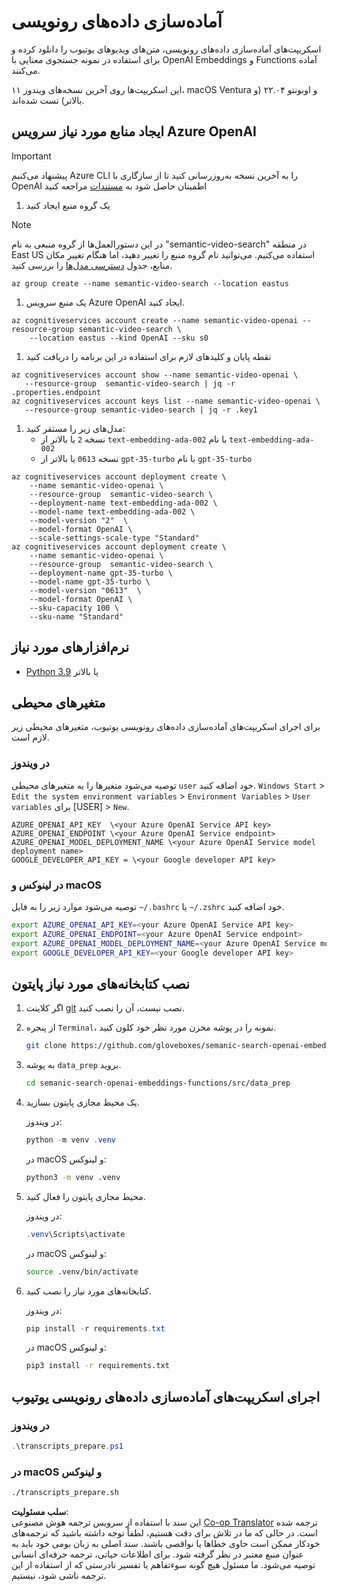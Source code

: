 <!--
CO_OP_TRANSLATOR_METADATA:
{
  "original_hash": "0d69f2d5814a698d3de5d0235940b5ae",
  "translation_date": "2025-07-09T13:07:03+00:00",
  "source_file": "08-building-search-applications/scripts/README.md",
  "language_code": "fa"
}
-->
# آماده‌سازی داده‌های رونویسی

اسکریپت‌های آماده‌سازی داده‌های رونویسی، متن‌های ویدیوهای یوتیوب را دانلود کرده و برای استفاده در نمونه جستجوی معنایی با OpenAI Embeddings و Functions آماده می‌کنند.

این اسکریپت‌ها روی آخرین نسخه‌های ویندوز ۱۱، macOS Ventura و اوبونتو ۲۲.۰۴ (و بالاتر) تست شده‌اند.

## ایجاد منابع مورد نیاز سرویس Azure OpenAI

> [!IMPORTANT]
> پیشنهاد می‌کنیم Azure CLI را به آخرین نسخه به‌روزرسانی کنید تا از سازگاری با OpenAI اطمینان حاصل شود
> به [مستندات](https://learn.microsoft.com/cli/azure/update-azure-cli?WT.mc_id=academic-105485-koreyst) مراجعه کنید

1. یک گروه منبع ایجاد کنید

> [!NOTE]
> در این دستورالعمل‌ها از گروه منبعی به نام "semantic-video-search" در منطقه East US استفاده می‌کنیم.
> می‌توانید نام گروه منبع را تغییر دهید، اما هنگام تغییر مکان منابع،
> جدول [دسترسی مدل‌ها](https://aka.ms/oai/models?WT.mc_id=academic-105485-koreyst) را بررسی کنید.

```console
az group create --name semantic-video-search --location eastus
```

1. یک منبع سرویس Azure OpenAI ایجاد کنید.

```console
az cognitiveservices account create --name semantic-video-openai --resource-group semantic-video-search \
    --location eastus --kind OpenAI --sku s0
```

1. نقطه پایان و کلیدهای لازم برای استفاده در این برنامه را دریافت کنید

```console
az cognitiveservices account show --name semantic-video-openai \
   --resource-group  semantic-video-search | jq -r .properties.endpoint
az cognitiveservices account keys list --name semantic-video-openai \
   --resource-group semantic-video-search | jq -r .key1
```

1. مدل‌های زیر را مستقر کنید:
   - نسخه `2` یا بالاتر از `text-embedding-ada-002` با نام `text-embedding-ada-002`
   - نسخه `0613` یا بالاتر از `gpt-35-turbo` با نام `gpt-35-turbo`

```console
az cognitiveservices account deployment create \
    --name semantic-video-openai \
    --resource-group  semantic-video-search \
    --deployment-name text-embedding-ada-002 \
    --model-name text-embedding-ada-002 \
    --model-version "2"  \
    --model-format OpenAI \
    --scale-settings-scale-type "Standard"
az cognitiveservices account deployment create \
    --name semantic-video-openai \
    --resource-group  semantic-video-search \
    --deployment-name gpt-35-turbo \
    --model-name gpt-35-turbo \
    --model-version "0613"  \
    --model-format OpenAI \
    --sku-capacity 100 \
    --sku-name "Standard"
```

## نرم‌افزارهای مورد نیاز

- [Python 3.9](https://www.python.org/downloads/?WT.mc_id=academic-105485-koreyst) یا بالاتر

## متغیرهای محیطی

برای اجرای اسکریپت‌های آماده‌سازی داده‌های رونویسی یوتیوب، متغیرهای محیطی زیر لازم است.

### در ویندوز

توصیه می‌شود متغیرها را به متغیرهای محیطی `user` خود اضافه کنید.
`Windows Start` > `Edit the system environment variables` > `Environment Variables` > `User variables` برای [USER] > `New`.

```text
AZURE_OPENAI_API_KEY  \<your Azure OpenAI Service API key>
AZURE_OPENAI_ENDPOINT \<your Azure OpenAI Service endpoint>
AZURE_OPENAI_MODEL_DEPLOYMENT_NAME \<your Azure OpenAI Service model deployment name>
GOOGLE_DEVELOPER_API_KEY = \<your Google developer API key>
```

### در لینوکس و macOS

توصیه می‌شود موارد زیر را به فایل `~/.bashrc` یا `~/.zshrc` خود اضافه کنید.

```bash
export AZURE_OPENAI_API_KEY=<your Azure OpenAI Service API key>
export AZURE_OPENAI_ENDPOINT=<your Azure OpenAI Service endpoint>
export AZURE_OPENAI_MODEL_DEPLOYMENT_NAME=<your Azure OpenAI Service model deployment name>
export GOOGLE_DEVELOPER_API_KEY=<your Google developer API key>
```

## نصب کتابخانه‌های مورد نیاز پایتون

1. اگر کلاینت [git](https://git-scm.com/downloads?WT.mc_id=academic-105485-koreyst) نصب نیست، آن را نصب کنید.
1. از پنجره `Terminal`، نمونه را در پوشه مخزن مورد نظر خود کلون کنید.

    ```bash
    git clone https://github.com/gloveboxes/semanic-search-openai-embeddings-functions.git
    ```

1. به پوشه `data_prep` بروید.

   ```bash
   cd semanic-search-openai-embeddings-functions/src/data_prep
   ```

1. یک محیط مجازی پایتون بسازید.

    در ویندوز:

    ```powershell
    python -m venv .venv
    ```

    در macOS و لینوکس:

    ```bash
    python3 -m venv .venv
    ```

1. محیط مجازی پایتون را فعال کنید.

   در ویندوز:

   ```powershell
   .venv\Scripts\activate
   ```

   در macOS و لینوکس:

   ```bash
   source .venv/bin/activate
   ```

1. کتابخانه‌های مورد نیاز را نصب کنید.

   در ویندوز:

   ```powershell
   pip install -r requirements.txt
   ```

   در macOS و لینوکس:

   ```bash
   pip3 install -r requirements.txt
   ```

## اجرای اسکریپت‌های آماده‌سازی داده‌های رونویسی یوتیوب

### در ویندوز

```powershell
.\transcripts_prepare.ps1
```

### در macOS و لینوکس

```bash
./transcripts_prepare.sh
```

**سلب مسئولیت**:  
این سند با استفاده از سرویس ترجمه هوش مصنوعی [Co-op Translator](https://github.com/Azure/co-op-translator) ترجمه شده است. در حالی که ما در تلاش برای دقت هستیم، لطفاً توجه داشته باشید که ترجمه‌های خودکار ممکن است حاوی خطاها یا نواقصی باشند. سند اصلی به زبان بومی خود باید به عنوان منبع معتبر در نظر گرفته شود. برای اطلاعات حیاتی، ترجمه حرفه‌ای انسانی توصیه می‌شود. ما مسئول هیچ گونه سوءتفاهم یا تفسیر نادرستی که از استفاده از این ترجمه ناشی شود، نیستیم.